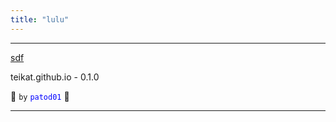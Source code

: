 ```yaml
---
title: "lulu"
---
```


---

[sdf][]

teikat.github.io - 0.1.0

:ghost: `by` <span style="color: blue;">`patod01`</span> :ghost:

---

[sdf]: _otro/sdf.md
